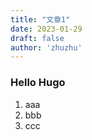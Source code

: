 ```yaml
---
title: "文章1"
date: 2023-01-29
draft: false
author: 'zhuzhu'
---
```


### Hello Hugo
<!-- more -->
 1. aaa
 1. bbb
 1. ccc
